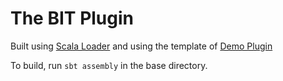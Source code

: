 # The BIT Plugin

Built using [Scala Loader](https://www.spigotmc.org/resources/scalaloader.59568/)
and using the template of [Demo Plugin](https://github.com/Jannyboy11/ScalaDemoPlugin.g8/)

To build, run `sbt assembly` in the base directory.

